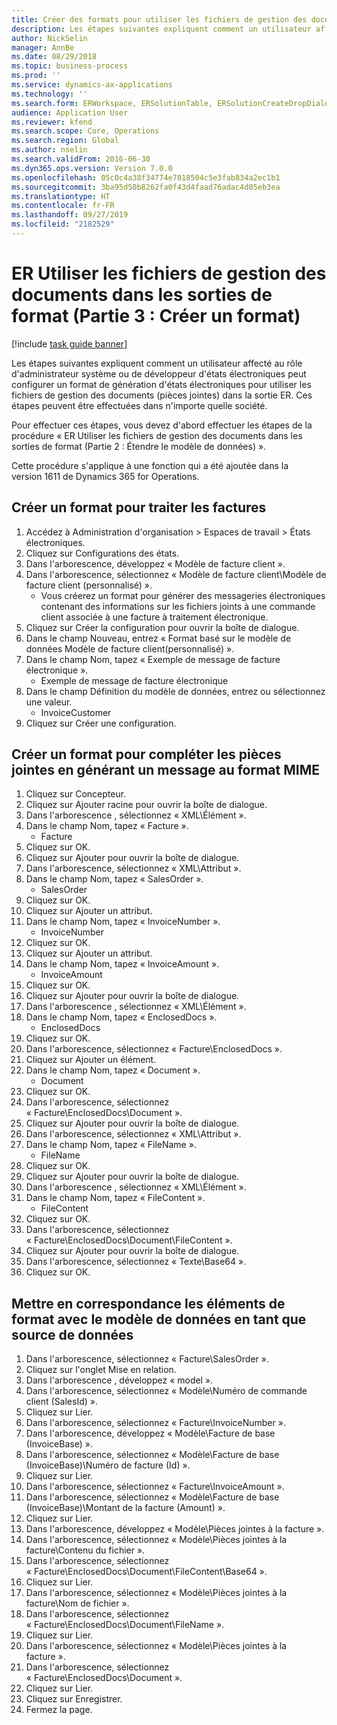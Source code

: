 ```yaml
---
title: Créer des formats pour utiliser les fichiers de gestion des documents dans la sortie ER
description: Les étapes suivantes expliquent comment un utilisateur affecté au rôle d'administrateur système ou de développeur d'états électroniques peut configurer un format de génération d'états électroniques pour utiliser les fichiers de gestion des documents dans la sortie ER.
author: NickSelin
manager: AnnBe
ms.date: 08/29/2018
ms.topic: business-process
ms.prod: ''
ms.service: dynamics-ax-applications
ms.technology: ''
ms.search.form: ERWorkspace, ERSolutionTable, ERSolutionCreateDropDialog, EROperationDesigner, ERComponentTypeDropDialog
audience: Application User
ms.reviewer: kfend
ms.search.scope: Core, Operations
ms.search.region: Global
ms.author: nselin
ms.search.validFrom: 2016-06-30
ms.dyn365.ops.version: Version 7.0.0
ms.openlocfilehash: 05c0c4a38f34774e7018504c5e3fab834a2ec1b1
ms.sourcegitcommit: 3ba95d50b8262fa0f43d4faad76adac4d05eb3ea
ms.translationtype: HT
ms.contentlocale: fr-FR
ms.lasthandoff: 09/27/2019
ms.locfileid: "2182529"
---
```

# <a name="er-use-document-management-files-in-format-outputs-part-3-create-format"></a>ER Utiliser les fichiers de gestion des documents dans les sorties de format (Partie 3 : Créer un format)

[!include [task guide banner](../../includes/task-guide-banner.md)]

Les étapes suivantes expliquent comment un utilisateur affecté au rôle d'administrateur système ou de développeur d'états électroniques peut configurer un format de génération d'états électroniques pour utiliser les fichiers de gestion des documents (pièces jointes) dans la sortie ER. Ces étapes peuvent être effectuées dans n'importe quelle société.

Pour effectuer ces étapes, vous devez d'abord effectuer les étapes de la procédure « ER Utiliser les fichiers de gestion des documents dans les sorties de format (Partie 2 : Étendre le modèle de données) ».

Cette procédure s'applique à une fonction qui a été ajoutée dans la version 1611 de Dynamics 365 for Operations.


## <a name="create-a-format-to-process-invoices"></a>Créer un format pour traiter les factures
1. Accédez à Administration d'organisation > Espaces de travail > États électroniques.
2. Cliquez sur Configurations des états.
3. Dans l'arborescence, développez « Modèle de facture client ».
4. Dans l'arborescence, sélectionnez « Modèle de facture client\Modèle de facture client (personnalisé) ».
    * Vous créerez un format pour générer des messageries électroniques contenant des informations sur les fichiers joints à une commande client associée à une facture à traitement électronique.  
5. Cliquez sur Créer la configuration pour ouvrir la boîte de dialogue.
6. Dans le champ Nouveau, entrez « Format basé sur le modèle de données Modèle de facture client(personnalisé) ».
7. Dans le champ Nom, tapez « Exemple de message de facture électronique ».
    * Exemple de message de facture électronique  
8. Dans le champ Définition du modèle de données, entrez ou sélectionnez une valeur.
    * InvoiceCustomer  
9. Cliquez sur Créer une configuration.

## <a name="design-a-format-to-populate-attachments-into-generating-a-message-in-mime-format"></a>Créer un format pour compléter les pièces jointes en générant un message au format MIME
1. Cliquez sur Concepteur.
2. Cliquez sur Ajouter racine pour ouvrir la boîte de dialogue.
3. Dans l'arborescence , sélectionnez « XML\Élément ».
4. Dans le champ Nom, tapez « Facture ».
    * Facture  
5. Cliquez sur OK.
6. Cliquez sur Ajouter pour ouvrir la boîte de dialogue.
7. Dans l'arborescence, sélectionnez « XML\Attribut ».
8. Dans le champ Nom, tapez « SalesOrder ».
    * SalesOrder  
9. Cliquez sur OK.
10. Cliquez sur Ajouter un attribut.
11. Dans le champ Nom, tapez « InvoiceNumber ».
    * InvoiceNumber  
12. Cliquez sur OK.
13. Cliquez sur Ajouter un attribut.
14. Dans le champ Nom, tapez « InvoiceAmount ».
    * InvoiceAmount  
15. Cliquez sur OK.
16. Cliquez sur Ajouter pour ouvrir la boîte de dialogue.
17. Dans l'arborescence , sélectionnez « XML\Élément ».
18. Dans le champ Nom, tapez « EnclosedDocs ».
    * EnclosedDocs  
19. Cliquez sur OK.
20. Dans l'arborescence, sélectionnez « Facture\EnclosedDocs ».
21. Cliquez sur Ajouter un élément.
22. Dans le champ Nom, tapez « Document ».
    * Document  
23. Cliquez sur OK.
24. Dans l'arborescence, sélectionnez « Facture\EnclosedDocs\Document ».
25. Cliquez sur Ajouter pour ouvrir la boîte de dialogue.
26. Dans l'arborescence, sélectionnez « XML\Attribut ».
27. Dans le champ Nom, tapez « FileName ».
    * FileName  
28. Cliquez sur OK.
29. Cliquez sur Ajouter pour ouvrir la boîte de dialogue.
30. Dans l'arborescence , sélectionnez « XML\Élément ».
31. Dans le champ Nom, tapez « FileContent ».
    * FileContent  
32. Cliquez sur OK.
33. Dans l'arborescence, sélectionnez « Facture\EnclosedDocs\Document\FileContent ».
34. Cliquez sur Ajouter pour ouvrir la boîte de dialogue.
35. Dans l'arborescence, sélectionnez « Texte\Base64 ».
36. Cliquez sur OK.

## <a name="map-format-elements-to-data-model-as-data-source"></a>Mettre en correspondance les éléments de format avec le modèle de données en tant que source de données
1. Dans l'arborescence, sélectionnez « Facture\SalesOrder ».
2. Cliquez sur l'onglet Mise en relation.
3. Dans l'arborescence , développez « model ».
4. Dans l'arborescence, sélectionnez « Modèle\Numéro de commande client (SalesId) ».
5. Cliquez sur Lier.
6. Dans l'arborescence, sélectionnez « Facture\InvoiceNumber ».
7. Dans l'arborescence, développez « Modèle\Facture de base (InvoiceBase) ».
8. Dans l'arborescence, sélectionnez « Modèle\Facture de base (InvoiceBase)\Numéro de facture (Id) ».
9. Cliquez sur Lier.
10. Dans l'arborescence, sélectionnez « Facture\InvoiceAmount ».
11. Dans l'arborescence, sélectionnez « Modèle\Facture de base (InvoiceBase)\Montant de la facture (Amount) ».
12. Cliquez sur Lier.
13. Dans l'arborescence, développez « Modèle\Pièces jointes à la facture ».
14. Dans l'arborescence, sélectionnez « Modèle\Pièces jointes à la facture\Contenu du fichier ».
15. Dans l'arborescence, sélectionnez « Facture\EnclosedDocs\Document\FileContent\Base64 ».
16. Cliquez sur Lier.
17. Dans l'arborescence, sélectionnez « Modèle\Pièces jointes à la facture\Nom de fichier ».
18. Dans l'arborescence, sélectionnez « Facture\EnclosedDocs\Document\FileName ».
19. Cliquez sur Lier.
20. Dans l'arborescence, sélectionnez « Modèle\Pièces jointes à la facture ».
21. Dans l'arborescence, sélectionnez « Facture\EnclosedDocs\Document ».
22. Cliquez sur Lier.
23. Cliquez sur Enregistrer.
24. Fermez la page.

